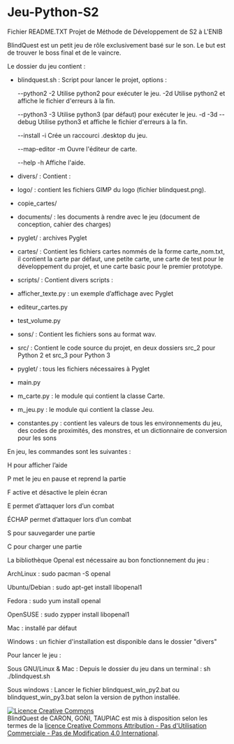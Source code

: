 # Jeu-Python-S2
Fichier README.TXT
Projet de Méthode de Développement de S2 à L'ENIB

BlindQuest est un petit jeu de rôle exclusivement basé sur le son. Le but est de trouver le boss final et de le vaincre.

Le dossier du jeu contient : 
- blindquest.sh : Script pour lancer le projet, options :

  --python2  -2  Utilise python2 pour exécuter le jeu.
      -2d  Utilise python2 et affiche le fichier d'erreurs à la fin.
      
  --python3  -3  Utilise python3 (par défaut) pour exécuter le jeu.
  -d -3d --debug     Utilise python3 et affiche le fichier d'erreurs à la fin.
  
   --install  -i  Crée un raccourci .desktop du jeu.
   
  --map-editor  -m  Ouvre l'éditeur de carte.
  
  --help    -h  Affiche l'aide.
- divers/ : Contient :
 - logo/ : contient les fichiers GIMP du logo (fichier blindquest.png).
 - copie_cartes/ 
 - documents/ : les documents à rendre avec le jeu (document de conception, cahier des charges)
 - pyglet/ : archives Pyglet
- cartes/ : Contient les fichiers cartes nommés de la forme carte_nom.txt, il contient la carte par défaut, une petite carte, une carte de test pour le développement du projet, et une carte basic pour le premier prototype.
- scripts/ : Contient divers scripts :
 - afficher_texte.py : un exemple d’affichage avec Pyglet
 - editeur_cartes.py 
 - test_volume.py
- sons/ : Contient les fichiers sons au format wav.
- src/ : Contient le code source du projet, en deux dossiers src_2 pour Python 2 et src_3 pour Python 3
 - pyglet/ : tous les fichiers nécessaires à Pyglet
 - main.py 
 - m_carte.py : le module qui contient la classe Carte.
 - m_jeu.py : le module qui contient la classe Jeu.
 - constantes.py : contient les valeurs de tous les environnements du jeu, des codes de proximités, des monstres, et un dictionnaire de conversion pour les sons

En jeu, les commandes sont les suivantes :

H pour afficher l’aide

P met le jeu en pause et reprend la partie

F active et désactive le plein écran

E permet d’attaquer lors d’un combat

ÉCHAP permet d’attaquer lors d’un combat

S pour sauvegarder une partie

C pour charger une partie

La bibliothèque Openal est nécessaire au bon fonctionnement du jeu :

ArchLinux : sudo pacman -S openal

Ubuntu/Debian : sudo apt-get install libopenal1

Fedora : sudo yum install openal

OpenSUSE : sudo zypper install libopenal1

Mac : installé par défaut

Windows : un fichier d'installation est disponible dans le dossier "divers"

Pour lancer le jeu :

Sous GNU/Linux & Mac : Depuis le dossier du jeu dans un terminal : sh ./blindquest.sh

Sous windows : Lancer le fichier blindquest_win_py2.bat ou blindquest_win_py3.bat selon la version de python installée. 


<a rel="license" href="http://creativecommons.org/licenses/by-nc-nd/4.0/"><img alt="Licence Creative Commons" style="border-width:0" src="https://i.creativecommons.org/l/by-nc-nd/4.0/88x31.png" /></a><br /><span xmlns:dct="http://purl.org/dc/terms/" property="dct:title">BlindQuest</span> de <span xmlns:cc="http://creativecommons.org/ns#" property="cc:attributionName">CARON, GOÑI, TAUPIAC</span> est mis à disposition selon les termes de la <a rel="license" href="http://creativecommons.org/licenses/by-nc-nd/4.0/">licence Creative Commons Attribution - Pas d&#39;Utilisation Commerciale - Pas de Modification 4.0 International</a>.
